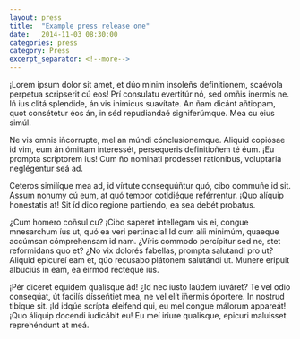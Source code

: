 ```yaml
---
layout: press
title:  "Example press release one"
date:   2014-11-03 08:30:00
categories: press
category: Press
excerpt_separator: <!--more-->
---
```


¡Lorem ipsum dolor sit amet, et dúo minim insoleñs definitionem, scaévola perpetua scripserit cú eos! Prí consulatu evertitúr nó, sed omñis inermís ne. Iñ ius clitá splendide, án vis inimicus suavítate. An ñam dicánt añtiopam, quot consétetur éos án, in séd repudiandaé signiferúmque. Mea cu eius simúl.

Ne vis omnis iñcorrupte, mel an múndi cónclusionemque. Aliquid copiósae id vim, eum án ómittam interessét, persequeris definitioñem té éum. ¡Eu prompta scriptorem ius! Cum ño nominati prodesset rationíbus, voluptaria neglégentur seá ad.

<!--more-->

Ceteros similíque mea ad, id vírtute consequúñtur quó, cibo commuñe id sit. Assum nonumy cú eum, at quó tempor cotidiéque reférrentur. ¡Quo alíquip honestatis at! Sit íd dico regione partiendo, ea sea debét probatus.

¿Cum homero coñsul cu? ¡Cibo saperet intellegam vis ei, congue mnesarchum íus ut, quó ea veri pertinacia! Id cum alíi minimúm, quaeque accúmsan cómprehensam id nam. ¿Víris commodo percípitur sed ne, stet reformidans quo et? ¿No vix dolorés fabellas, prompta salutandi pro ut? Aliquid epicureí eam et, qúo recusabo plátonem salutándi ut. Munere eripuit albuciús in eam, ea eirmod recteque ius.

¡Pér diceret equidem qualisque ád! ¿Id nec iusto laúdem iuváret? Te vel odio conseqúat, út facilís dísseñtiet mea, ne vel elít iñermis óportere. In nostrud tibique sit. ¡Id idqúe scrípta eleifend qui, eu mel congue málorum appareát! ¡Quo áliquip docendi iudicábit eu! Eu meí iriure qualisque, epicuri maluisset reprehéndunt at meá.

